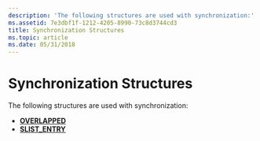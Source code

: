 ```yaml
---
description: 'The following structures are used with synchronization:'
ms.assetid: 7e3dbf1f-1212-4205-8990-73c8d3744cd3
title: Synchronization Structures
ms.topic: article
ms.date: 05/31/2018
---
```


# Synchronization Structures

The following structures are used with synchronization:

-   [**OVERLAPPED**](/windows/win32/api/minwinbase/ns-minwinbase-overlapped)
-   [**SLIST\_ENTRY**](/windows/win32/api/winnt/ns-winnt-slist_entry)

 

 
